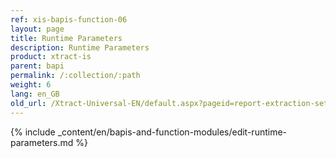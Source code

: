 ```yaml
---
ref: xis-bapis-function-06
layout: page
title: Runtime Parameters
description: Runtime Parameters
product: xtract-is
parent: bapi
permalink: /:collection/:path
weight: 6
lang: en_GB
old_url: /Xtract-Universal-EN/default.aspx?pageid=report-extraction-settings
---
```



{% include _content/en/bapis-and-function-modules/edit-runtime-parameters.md %}
